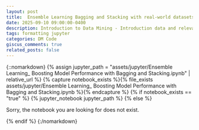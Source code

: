 ```yaml
---
layout: post
title: 	Ensemble Learning Bagging and Stacking with real-world datasets 
date: 2025-09-10 09:00:00-0400
description: Introduction to Data Mining - Introduction data and relevant Python libraries a blog post with jupyter notebook
tags: formatting jupyter
categories: DM Code
giscus_comments: true
related_posts: false
---
```


{::nomarkdown}
{% assign jupyter_path = "assets/jupyter/Ensemble Learning_ Boosting Model Performance with Bagging and Stacking.ipynb" | relative_url %}
{% capture notebook_exists %}{% file_exists assets/jupyter/Ensemble Learning_ Boosting Model Performance with Bagging and Stacking.ipynb %}{% endcapture %}
{% if notebook_exists == "true" %}
{% jupyter_notebook jupyter_path %}
{% else %}

<p>Sorry, the notebook you are looking for does not exist.</p>
{% endif %}
{:/nomarkdown}
